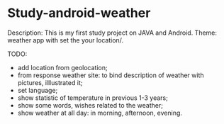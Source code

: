# Study-android-weather
Description: 
This is my first study project on JAVA and Android. Theme: weather app with set the your location/.

TODO:
- add location from geolocation;
- from response weather site: to bind description of weather with pictures, illlustrated it;
- set language;
- show statistic of temperature in previous 1-3 years;
- show some words, wishes related to the weather;
- show weather at all day: in morning, afternoon, evening.
